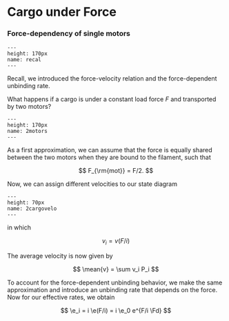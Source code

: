 # Cargo under Force

### Force-dependency of single motors



```{figure} recal.png
---
height: 170px
name: recal
---
```

Recall, we introduced the force-velocity relation and the force-dependent unbinding rate.


What happens if a cargo is under a constant load force $F$ and transported by two motors?

```{figure} 2motors.png
---
height: 170px
name: 2motors
---
```

As a first approximation, we can assume that the force is equally shared between the two motors when they are bound to the filament, such that

$$
F_{\rm{mot}} = F/2. 
$$

Now, we can assign different velocities to our state diagram

```{figure} 2cargovelo.png
---
height: 70px
name: 2cargovelo
---
```

in which

$$
v_i = v(F/i)
$$

The average velocity is now given by

$$
\mean{v} = \sum v_i P_i
$$

To account for the force-dependent unbinding behavior, we make the same approximation and introduce an unbinding rate that depends on the force. Now for our effective rates, we obtain

$$
\e_i = i \e(F/i) = i \e_0 e^{F/i \Fd}
$$
